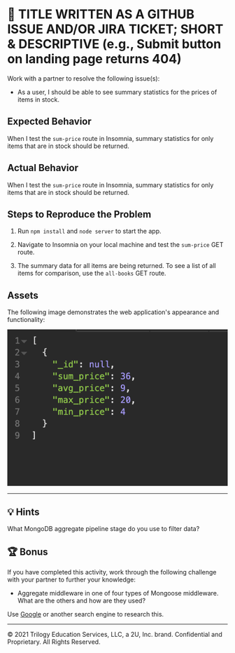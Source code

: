 # 🐛 TITLE WRITTEN AS A GITHUB ISSUE AND/OR JIRA TICKET; SHORT & DESCRIPTIVE (e.g., Submit button on landing page returns 404)

Work with a partner to resolve the following issue(s):

*  As a user, I should be able to see summary statistics for the prices of items in stock. 

## Expected Behavior

When I test the `sum-price` route in Insomnia, summary statistics for only items that are in stock should be returned.

## Actual Behavior

When I test the `sum-price` route in Insomnia, summary statistics for only items that are in stock should be returned.

## Steps to Reproduce the Problem

1. Run `npm install` and `node server` to start the app.

2. Navigate to Insomnia on your local machine and test the `sum-price` GET route.

3. The summary data for all items are being returned. To see a list of all items for comparison, use the `all-books` GET route. 

## Assets

The following image demonstrates the web application's appearance and functionality:

![Returned data showing only in-stock summary items](./assets/image_1.png)

---

## 💡 Hints

What MongoDB aggregate pipeline stage do you use to filter data? 

## 🏆 Bonus

If you have completed this activity, work through the following challenge with your partner to further your knowledge:

* Aggregate middleware in one of four types of Mongoose middleware. What are the others and how are they used?

Use [Google](https://www.google.com) or another search engine to research this.

---
© 2021 Trilogy Education Services, LLC, a 2U, Inc. brand. Confidential and Proprietary. All Rights Reserved.